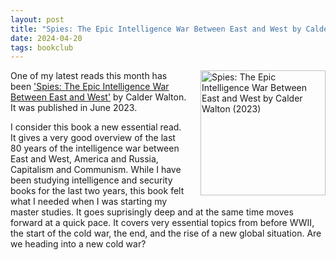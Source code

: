 ```yaml
---
layout: post
title: "Spies: The Epic Intelligence War Between East and West by Calder Walton"
date: 2024-04-20
tags: bookclub
---
```


<img src="https://images-na.ssl-images-amazon.com/images/S/compressed.photo.goodreads.com/books/1683735248i/62919358.jpg" alt="Spies: The Epic Intelligence War Between East and West by Calder Walton (2023)" title="Spies: The Epic Intelligence War Between East and West by Calder Walton (2023)" width="200" style="float:right; margin-left:20px; margin-bottom:10px; width:200px;"/>

One of my latest reads this month has been ['Spies: The Epic Intelligence War Between East and West'](https://www.goodreads.com/book/show/62919358-spies) by Calder Walton. It was published in June 2023.

I consider this book a new essential read. It gives a very good overview of the last 80 years of the intelligence war between East and West, America and Russia, Capitalism and Communism. While I have been studying intelligence and security books for the last two years, this book felt what I needed when I was starting my master studies. It goes suprisingly deep and at the same time moves forward at a quick pace. It covers very essential topics from before WWII, the start of the cold war, the end, and the rise of a new global situation. Are we heading into a new cold war? 
